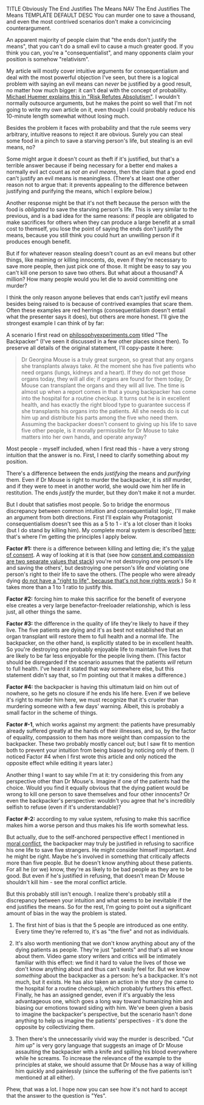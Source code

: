 TITLE Obviously The End Justifies The Means
NAV The End Justifies The Means
TEMPLATE DEFAULT
DESC You can murder one to save a thousand, and even the most contrived scenarios don't make a convicincing counterargument.

An apparent majority of people claim that "the ends don't justify the means", that you can't do a small evil to cause a much greater good. If you think you can, you're a "consequentialist", and many opponents claim your position is somehow "relativism".
<!--
Sophisticated deontologists (those who've thought about it) usually mention some version of the [double effect principle](https://en.wikipedia.org/wiki/Principle_of_double_effect), which clarifies that an act with evil consequences is justified if the good consequences are greater, *as long as the good isn't __because__ of the evil* - so for example, I could do something that would cause the death of one innocent and save five others, but not if the five will be saved *because* of the one person being dead. But that's extremely odd. If I'm going to do something with some evil results and greater good results, why should it make a difference whether one causes the other or not?
-->
My article will mostly cover intuitive arguments for consequentialism and deal with the most powerful objection I've seen, but there is a logical problem with saying an evil means can *never* be justified by a good result, no matter how much bigger: it can't deal with the concept of probability. [Michael Huemer explains this in "Risk Refutes Absolutism"](https://fakenous.net/?p=1529). I wouldn't normally outsource arguments, but he makes the point so well that I'm not going to write my own article on it, even though I could probably reduce his 10-minute length somewhat without losing much.

Besides the problem it faces with probability and that the rule seems very arbitrary, intuitive reasons to reject it are obvious. Surely you can steal some food in a pinch to save a starving person's life, but stealing is an evil means, no?

Some might argue it doesn't count as theft if it's justified, but that's a terrible answer because if being necessary for a better end makes a normally evil act count as *not an evil means*, then the claim that a good end can't justify an evil means is meaningless. (There's at least one other reason not to argue that: it prevents appealing to the difference between justifying and purifying the means, which I explore below.)

Another response might be that it's not theft because the person with the food is *obligated* to save the starving person's life. This is very similar to the previous, and is a bad idea for the same reasons: if people are obligated to make sacrifices for others when they can produce a large benefit at a small cost to themself, you lose the point of saying the ends don't justify the means, because you still think you could hurt an unwilling person if it produces enough benefit.

But if for whatever reason stealing doesn't count as an evil means but other things, like maiming or killing innocents, do, even if they're necessary to save more people, then just pick one of those. It might be easy to say you can't kill one person to save two others. But what about a thousand? A million? How many people would you let die to avoid committing one murder?

I think the only reason anyone believes that ends can't justify evil means besides being raised to is because of contrived examples that scare them. Often these examples are red herrings (consequentialism doesn't entail what the presenter says it does), but others are more honest. I'll give the strongest example I can think of by far:

A scenario I first read on <a rel="nofollow" href="https://philosophyexperiments.com">philosophyexperiments.com</a> titled "The Backpacker" (I've seen it discussed in a few other places since then). To preserve all details of the original statement, I'll copy-paste it here:

> Dr Georgina Mouse is a truly great surgeon, so great that any organs she transplants always take. At the moment she has five patients who need organs (lungs, kidneys and a heart). If they do not get those organs today, they will all die; if organs are found for them today, Dr Mouse can transplant the organs and they will all live. The time is almost up when a report comes in that a young backpacker has come into the hospital for a routine checkup. It turns out he is in excellent health, and has exactly the right blood type to guarantee success if she transplants his organs into the patients. All she needs do is cut him up and distribute his parts among the five who need them. Assuming the backpacker doesn't consent to giving up his life to save five other people, is it morally permissible for Dr Mouse to take matters into her own hands, and operate anyway?

Most people - myself included, when I first read this - have a very strong intuition that the answer is no. First, I need to clarify something about my position.

There's a difference between the ends *justifying* the means and *purifying* them. Even if Dr Mouse is right to murder the backpacker, it is *still* murder, and if they were to meet in another world, she would owe him her life in restitution. The ends *justify* the murder, but they don't make it not a murder.

But I doubt that satisfies most people. So to bridge the enormous discrepancy between common intuition and consequentialist logic, I'll make an argument from both directions. First I'll explain why Protagonist consequentialism doesn't see this as a 5 to 1 - it's a lot closer than it looks (but I do stand by killing him). My complete moral system is described [here](virtues); that's where I'm getting the principles I apply below.

**Factor #1:** there *is* a difference between killing and letting die; it's the [value of consent](consent). A way of looking at it is that (see how [consent and compassion are two separate values that stack](virtues)) you're not destroying one person's life and saving the others', but destroying one person's life *and* violating one person's right to their life to save the others. (The people who were already dying [do not have a "right to life", because that's not how rights work](rights_language).) So it takes more than a 1 to 1 ratio to justify this.

**Factor #2:** forcing him to make this sacrifice for the benefit of everyone else creates a very large benefactor-freeloader relationship, which is less just, all other things the same.

**Factor #3:** the difference in the quality of life they're likely to have if they live. The five patients are dying and it's as best not established that an organ transplant will restore them to full health and a normal life. The backpacker, on the other hand, is explicitly stated to be in excellent health. So you're destroying one probably enjoyable life to maintain five lives that are likely to be far less enjoyable for the people living them. (This factor should be disregarded if the scenario assumes that the patients *will* return to full health. I've heard it stated that way somewhere else, but this statement didn't say that, so I'm pointing out that it makes a difference.)

**Factor #4:** the backpacker is having this ultimatum laid on him out of nowhere, so he gets no closure if he ends his life here. Even if we believe it's right to murder him here, we must recognize that it's crueler than murdering someone with a few days' warning. Albeit, this is probably a small factor in the scheme of things.

**Factor #-1**, which works against my argment: the patients have presumably already suffered greatly at the hands of their illnesses, and so, by the factor of equality, compassion to them has more weight than compassion to the backpacker. These two probably mostly cancel out; but I saw fit to mention both to prevent your intuition from being biased by noticing only of them. (I noticed Factor #4 when I first wrote this article and only noticed the opposite effect while editing it years later.)

Another thing I want to say while I'm at it: try considering this from any perspective other than Dr Mouse's. Imagine if one of the patients had the choice. Would you find it equally obvious that the dying patient would be wrong to kill one person to save themselves and four other innocents? Or even the backpacker's perspective: wouldn't you agree that he's incredibly selfish to refuse (even if it's understandable)?

**Factor #-2:** according to my value system, refusing to make this sacrifice makes him a worse person and thus makes his life worth somewhat less.

But actually, due to the self-anchored perspective effect I mentioned in [moral conflict](moral_conflict), the backpacker may truly be justified in refusing to sacrifice his one life to save five strangers. He might consider himself important. And he might be right. Maybe he's involved in something that critically affects more than five people. But he doesn't know anything about these patients. For all he (or we) know, they're as likely to be bad people as they are to be good. But even if he's justified in refusing, that doesn't mean Dr Mouse shouldn't kill him - see the moral conflict article.

But this probably still isn't enough. I realize there's probably still a discrepancy between your intuition and what seems to be inevitable if the end justifies the means. So for the rest, I'm going to point out a significant amount of bias in the way the problem is stated.

1. The first hint of bias is that the 5 people are introduced as one entity. Every time they're referred to, it's as "the five" and not as individuals.

2. It's also worth mentioning that we don't know anything about any of the dying patients as people. They're just "patients" and that's all we know about them. Video game story writers and critics will be intimately familiar with this effect: we find it hard to value the lives of those we don't know anything about and thus can't easily feel for. But we know *something* about the backpacker as a person: he's a backpacker. It's not much, but it exists. He has also taken an action in the story (he came to the hospital for a routine checkup), which probably furthers this effect. Finally, he has an assigned gender, even if it's arguably the less advantageous one, which goes a long way toward humanizing him and biasing our emotions toward siding with him. We've been given a basis to imagine the backpacker's perspective, but the scenario hasn't done anything to help us imagine the patients' perspectives - it's done the opposite by collectivizing them.

3. Then there's the unnecessarily vivid way the murder is described. "*Cut him up*" is very gory language that suggests an image of Dr Mouse assaulting the backpacker with a knife and spilling his blood everywhere while he screams. To increase the relevance of the example to the principles at stake, we should assume that Dr Mouse has a way of killing him quickly and painlessly (since the suffering of the five patients isn't mentioned at all either).

Phew, that was a lot. I hope now you can see how it's not hard to accept that the answer to the question is "Yes".
